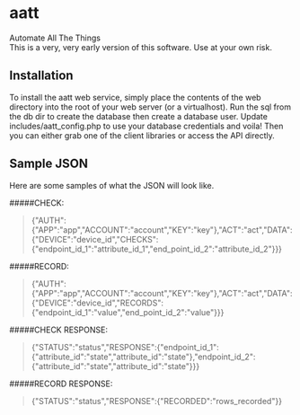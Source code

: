 aatt
====

Automate All The Things<br />
This is a very, very early version of this software.  Use at your own risk.

Installation
------------
To install the aatt web service, simply place the contents of the web directory into the root of your web server (or a virtualhost).  Run the sql from the db dir to create the database then create a database user.  Update includes/aatt_config.php to use your database credentials and voila!  Then you can either grab one of the client libraries or access the API directly.

Sample JSON
-----------
Here are some samples of what the JSON will look like.

#####CHECK:
>{"AUTH":{"APP":"app","ACCOUNT":"account","KEY":"key"},"ACT":"act","DATA":{"DEVICE":"device_id","CHECKS":{"endpoint_id_1":"attribute_id_1","end_point_id_2":"attribute_id_2"}}}

#####RECORD:
>{"AUTH":{"APP":"app","ACCOUNT":"account","KEY":"key"},"ACT":"act","DATA":{"DEVICE":"device_id","RECORDS":{"endpoint_id_1":"value","end_point_id_2":"value"}}}

#####CHECK RESPONSE:
>{"STATUS":"status","RESPONSE":{"endpoint_id_1":{"attribute_id":"state","attribute_id":"state"},"endpoint_id_2":{"attribute_id":"state","attribute_id":"state"}}}

#####RECORD RESPONSE:
>{"STATUS":"status","RESPONSE":{"RECORDED":"rows_recorded"}}
